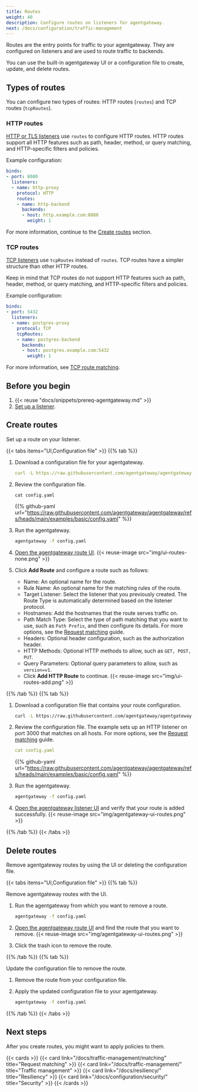 ```yaml
---
title: Routes
weight: 40
description: Configure routes on listeners for agentgateway.
next: /docs/configuration/traffic-management
---
```


Routes are the entry points for traffic to your agentgateway. They are configured on listeners and are used to route traffic to backends.

You can use the built-in agentgateway UI or a configuration file to create, update, and delete routes. 

## Types of routes

You can configure two types of routes: HTTP routes (`routes`) and TCP routes (`tcpRoutes`).

### HTTP routes

[HTTP or TLS listeners](../listeners/) use `routes` to configure HTTP routes. HTTP routes support all HTTP features such as path, header, method, or query matching, and HTTP-specific filters and policies.

Example configuration:

```yaml
binds:
- port: 8080
  listeners:
  - name: http-proxy
    protocol: HTTP
    routes:
    - name: http-backend
      backends:
      - host: http.example.com:8080
        weight: 1
```

For more information, continue to the [Create routes](#create-routes) section.

### TCP routes

[TCP listeners](../listeners/tcp) use `tcpRoutes` instead of `routes`. TCP routes have a simpler structure than other HTTP routes.

Keep in mind that TCP routes do not support HTTP features such as path, header, method, or query matching, and HTTP-specific filters and policies.

Example configuration:

```yaml
binds:
- port: 5432
  listeners:
  - name: postgres-proxy
    protocol: TCP
    tcpRoutes:
    - name: postgres-backend
      backends:
      - host: postgres.example.com:5432
        weight: 1
```

For more information, see [TCP route matching](../traffic-management/matching#tcp-routes).

## Before you begin

1. {{< reuse "docs/snippets/prereq-agentgateway.md" >}}
2. [Set up a listener](/docs/configuration/listeners).

## Create routes

Set up a route on your listener. 

{{< tabs items="UI,Configuration file" >}}
{{% tab %}}

1. Download a configuration file for your agentgateway.
   ```yaml
   curl -L https://raw.githubusercontent.com/agentgateway/agentgateway/refs/heads/main/examples/basic/config.yaml -o config.yaml
   ```

2. Review the configuration file.

   ```
   cat config.yaml
   ```

   {{% github-yaml url="https://raw.githubusercontent.com/agentgateway/agentgateway/refs/heads/main/examples/basic/config.yaml" %}}

3. Run the agentgateway. 
   ```sh
   agentgateway -f config.yaml
   ```

4. [Open the agentgateway route UI](http://localhost:15000/ui/routes/). 
   {{< reuse-image src="img/ui-routes-none.png" >}}

5. Click **Add Route** and configure a route such as follows:
   * Name: An optional name for the route.
   * Rule Name: An optional name for the matching rules of the route.
   * Target Listener: Select the listener that you previously created. The Route Type is automatically determined based on the listener protocol.
   * Hostnames: Add the hostnames that the route serves traffic on.
   * Path Match Type: Select the type of path matching that you want to use, such as `Path Prefix`, and then configure its details. For more options, see the [Request matching](/docs/traffic-management/matching) guide.
   * Headers: Optional header configuration, such as the authorization header.
   * HTTP Methods: Optional HTTP methods to allow, such as `GET, POST, PUT`.
   * Query Parameters: Optional query parameters to allow, such as `version=v1`.
   * Click **Add HTTP Route** to continue.
   {{< reuse-image src="img/ui-routes-add.png" >}}

{{% /tab %}}
{{% tab %}}

1. Download a configuration file that contains your route configuration.

   ```sh
   curl -L https://raw.githubusercontent.com/agentgateway/agentgateway/refs/heads/main/examples/basic/config.yaml -o config.yaml
   ```

2. Review the configuration file. The example sets up an HTTP listener on port 3000 that matches on all hosts. For more options, see the [Request matching](/docs/traffic-management/matching) guide.
   
   ```yaml
   cat config.yaml
   ```

   {{% github-yaml  url="https://raw.githubusercontent.com/agentgateway/agentgateway/refs/heads/main/examples/basic/config.yaml" %}}

3. Run the agentgateway. 
   ```sh
   agentgateway -f config.yaml
   ```

4. [Open the agentgateway listener UI](http://localhost:15000/ui/routes/) and verify that your route is added successfully. 
   {{< reuse-image src="img/agentgateway-ui-routes.png" >}}
   
{{% /tab %}}
{{< /tabs >}}

## Delete routes

Remove agentgateway routes by using the UI or deleting the configuration file. 

{{< tabs items="UI,Configuration file" >}}
{{% tab %}}

Remove agentgateway routes with the UI. 

1. Run the agentgateway from which you want to remove a route. 
   ```sh
   agentgateway -f config.yaml
   ```

2. [Open the agentgateway route UI](http://localhost:15000/ui/routes/) and find the route that you want to remove. 
   {{< reuse-image src="img/agentgateway-ui-routes.png" >}}

3. Click the trash icon to remove the route. 

{{% /tab %}}
{{% tab %}}

Update the configuration file to remove the route.

1. Remove the route from your configuration file.
2. Apply the updated configuration file to your agentgateway.

   ```sh
   agentgateway -f config.yaml
   ```

{{% /tab %}}
{{< /tabs >}}

## Next steps

After you create routes, you might want to apply policies to them.

{{< cards >}}
  {{< card link="/docs/traffic-management/matching" title="Request matching" >}}
  {{< card link="/docs/traffic-management/" title="Traffic management" >}}
  {{< card link="/docs/resiliency/" title="Resiliency" >}}
  {{< card link="/docs/configuration/security/" title="Security" >}}
{{< /cards >}}
